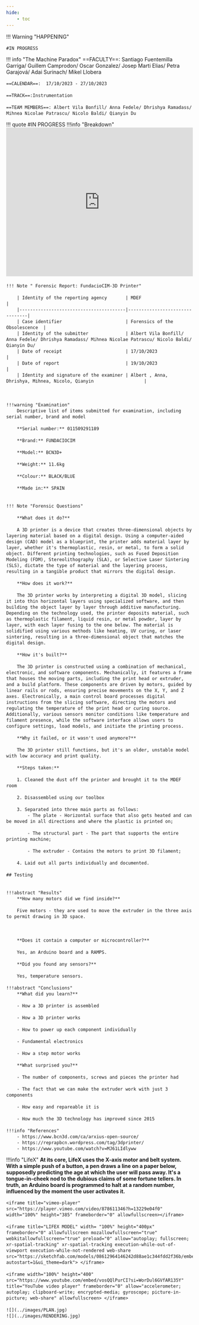 ```yaml
---
hide:
    - toc
---
```


!!! Warning "HAPPENING"  
    
    #IN PROGRESS

!!! info "The Machine Paradox"
    ==FACULTY==: Santiago Fuentemilla Garriga/ Guillem Camprodon/ Oscar Gonzalez/ Josep Marti Elias/ Petra Garajová/ Adai Surinach/ Mikel Llobera
    
    ==CALENDAR==:  17/10/2023 - 27/10/2023

    ==TRACK==:Instrumentation

    ==TEAM MEMBERS==: Albert Vila Bonfill/ Anna Fedele/ Dhrishya Ramadass/ Mihnea Nicolae Patrascu/ Nicolo Baldi/ Qianyin Du

!!! quote
    #IN PROGRESS
!!!info "Breakdown"
    <iframe title="3D Printer" width= "100%" height="400px" frameborder="0" ui-theme="dark" preload="0" allowfullscreen mozallowfullscreen="true" webkitallowfullscreen="true" allow="autoplay; fullscreen; xr-spatial-tracking" xr-spatial-tracking execution-while-out-of-viewport execution-while-not-rendered web-share src="https://sketchfab.com/models/e502641d13b24bd5b1fdc4618c199533/embed?autostart=1&ui_theme=dark"> </iframe>

    


    !!! Note " Forensic Report: FundacioCIM-3D Printer" 
        
        | Identity of the reporting agency       | MDEF                           |
        |----------------------------------------|--------------------------------|
        | Case identifier                        | Forensics of the Obsolescence  |
        | Identity of the submitter              | Albert Vila Bonfill/ Anna Fedele/ Dhrishya Ramadass/ Mihnea Nicolae Patrascu/ Nicolo Baldi/ Qianyin Du/
        | Date of receipt                        | 17/10/2023                     |
        | Date of report                         | 19/10/2023               |
        | Identity and signature of the examiner | Albert , Anna, Dhrishya, Mihnea, Nicolo, Qianyin     			  |
        
    

    !!!warning "Examination"
        Descriptive list of items submitted for examination, including serial number, brand and model

        **Serial number:** 011509291189

        **Brand:** FUNDACIOCIM

        **Model:** BCN3D+

        **Weight:** 11.6kg

        **Colour:** BLACK/BLUE

        **Made in:** SPAIN


    !!! Note "Forensic Questions"

        **What does it do?** 

        A 3D printer is a device that creates three-dimensional objects by layering material based on a digital design. Using a computer-aided design (CAD) model as a blueprint, the printer adds material layer by layer, whether it's thermoplastic, resin, or metal, to form a solid object. Different printing technologies, such as Fused Deposition Modeling (FDM), Stereolithography (SLA), or Selective Laser Sintering (SLS), dictate the type of material and the layering process, resulting in a tangible product that mirrors the digital design.

        **How does it work?** 

        The 3D printer works by interpreting a digital 3D model, slicing it into thin horizontal layers using specialized software, and then building the object layer by layer through additive manufacturing. Depending on the technology used, the printer deposits material, such as thermoplastic filament, liquid resin, or metal powder, layer by layer, with each layer fusing to the one below. The material is solidified using various methods like heating, UV curing, or laser sintering, resulting in a three-dimensional object that matches the digital design.

        **How it's built?** 

        The 3D printer is constructed using a combination of mechanical, electronic, and software components. Mechanically, it features a frame that houses the moving parts, including the print head or extruder, and a build platform. These components are driven by motors, guided by linear rails or rods, ensuring precise movements on the X, Y, and Z axes. Electronically, a main control board processes digital instructions from the slicing software, directing the motors and regulating the temperature of the print head or curing source. Additionally, various sensors monitor conditions like temperature and filament presence, while the software interface allows users to configure settings, load models, and initiate the printing process.

        **Why it failed, or it wasn't used anymore?**

        The 3D printer still functions, but it's an older, unstable model with low accuracy and print quality.

        **Steps taken:**

        1. Cleaned the dust off the printer and brought it to the MDEF room

        2. Disassembled using our toolbox

        3. Separated into three main parts as follows:
            - The plate - Horizontal surface that also gets heated and can be moved in all directions and where the plastic is printed on;

            - The structural part - The part that supports the entire printing machine;

            - The extruder - Contains the motors to print 3D filament;

        4. Laid out all parts individually and documented.

    ## Testing


    !!!abstract "Results"
        **How many motors did we find inside?**

        Five motors - they are used to move the extruder in the three axis to permit drawing in 3D space.



        **Does it contain a computer or microcontroller?**

        Yes, an Arduino board and a RAMPS.

        **Did you found any sensors?**

        Yes, temperature sensors.

    !!!abstract "Conclusions"
        **What did you learn?**

        - How a 3D printer is assembled

        - How a 3D printer works

        - How to power up each component individually

        - Fundamental electronics

        - How a step motor works

        **What surprised you?**

        - The number of components, screws and pieces the printer had

        - The fact that we can make the extruder work with just 3 components

        - How easy and repareable it is

        - How much the 3D technology has improved since 2015

    !!!info "References"
        - https://www.bcn3d.com/ca/arxius-open-source/
        - https://reprapbcn.wordpress.com/tag/3dprinter/
        - https://www.youtube.com/watch?v=MJ61LIdlyww

!!!info "LifeX"
    **At its core, LifeX uses the X-axis motor and belt system. With a simple push of a button, a pen draws a line on a paper below, supposedly predicting the age at which the user will pass away. It's a tongue-in-cheek nod to the dubious claims of some fortune tellers. In truth, an Arduino board is programmed to halt at a random number, influenced by the moment the user activates it.**

    <iframe title="vimeo-player" src="https://player.vimeo.com/video/878611346?h=13229e04f0" width="100%" height="385" frameborder="0" allowfullscreen></iframe>

    <iframe title="LIFEX MODEL" width= "100%" height="400px" frameborder="0" allowfullscreen mozallowfullscreen="true" webkitallowfullscreen="true" preload="0" allow="autoplay; fullscreen; xr-spatial-tracking" xr-spatial-tracking execution-while-out-of-viewport execution-while-not-rendered web-share src="https://sketchfab.com/models/08612964146242d88ae1c344fdd2f36b/embed?autostart=1&ui_theme=dark"> </iframe>

    <iframe width="100%" height="400" src="https://www.youtube.com/embed/vosQQlPurCI?si=WorDul6GVfAR135Y" title="YouTube video player" frameborder="0" allow="accelerometer; autoplay; clipboard-write; encrypted-media; gyroscope; picture-in-picture; web-share" allowfullscreen> </iframe>

    ![](../images/PLAN.jpg)
    ![](../images/RENDERING.jpg)
